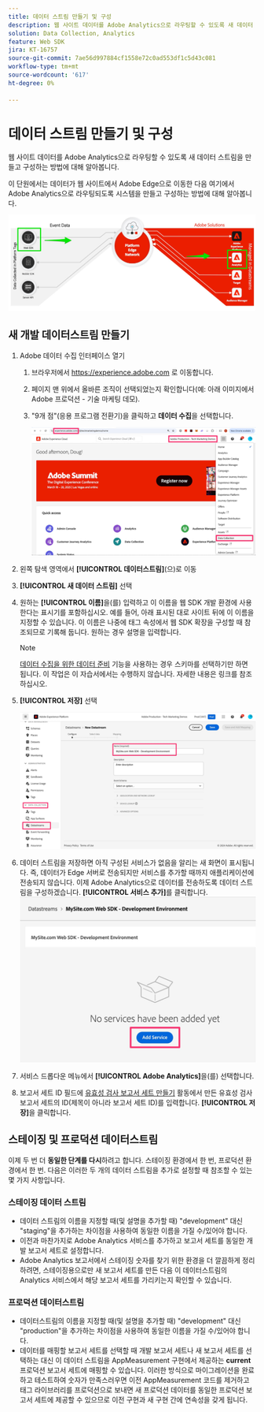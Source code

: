 ```yaml
---
title: 데이터 스트림 만들기 및 구성
description: 웹 사이트 데이터를 Adobe Analytics으로 라우팅할 수 있도록 새 데이터 스트림을 만들고 구성하는 방법에 대해 알아봅니다.
solution: Data Collection, Analytics
feature: Web SDK
jira: KT-16757
source-git-commit: 7ae56d997884cf1558e72c0ad553df1c5d43c081
workflow-type: tm+mt
source-wordcount: '617'
ht-degree: 0%

---
```



# 데이터 스트림 만들기 및 구성

웹 사이트 데이터를 Adobe Analytics으로 라우팅할 수 있도록 새 데이터 스트림을 만들고 구성하는 방법에 대해 알아봅니다.

이 단원에서는 데이터가 웹 사이트에서 Adobe Edge으로 이동한 다음 여기에서 Adobe Analytics으로 라우팅되도록 시스템을 만들고 구성하는 방법에 대해 알아봅니다.

![아키텍처 다이어그램](assets/architecture_diagram.jpg)

## 새 개발 데이터스트림 만들기

1. Adobe 데이터 수집 인터페이스 열기
   1. 브라우저에서 https://experience.adobe.com 로 이동합니다.
   1. 페이지 맨 위에서 올바른 조직이 선택되었는지 확인합니다(예: 아래 이미지에서 Adobe 프로덕션 - 기술 마케팅 데모).
   1. &quot;9개 점&quot;(응용 프로그램 전환기)을 클릭하고 **데이터 수집**&#x200B;을 선택합니다.

      ![데이터 수집으로 이동](assets/navigate-to-data-collection.jpg)

1. 왼쪽 탐색 영역에서 **[!UICONTROL 데이터스트림]**(으)로 이동
1. **[!UICONTROL 새 데이터 스트림]** 선택
1. 원하는 **[!UICONTROL 이름]**&#x200B;을(를) 입력하고 이 이름을 웹 SDK 개발 환경에 사용한다는 표시기를 포함하십시오. 예를 들어, 아래 표시된 대로 사이트 뒤에 이 이름을 지정할 수 있습니다. 이 이름은 나중에 태그 속성에서 웹 SDK 확장을 구성할 때 참조되므로 기록해 둡니다. 원하는 경우 설명을 입력합니다.

   >[!NOTE]
   >
   >[데이터 수집을 위한 데이터 준비](https://experienceleague.adobe.com/ko/docs/platform-learn/data-collection/edge-network/data-prep) 기능을 사용하는 경우 스키마를 선택하기만 하면 됩니다. 이 작업은 이 자습서에서는 수행하지 않습니다. 자세한 내용은 링크를 참조하십시오.

1. **[!UICONTROL 저장]** 선택

   ![데이터 스트림 만들기](assets/create-new-datastream.jpg)

1. 데이터 스트림을 저장하면 아직 구성된 서비스가 없음을 알리는 새 화면이 표시됩니다. 즉, 데이터가 Edge 서버로 전송되지만 서비스를 추가할 때까지 애플리케이션에 전송되지 않습니다. 이제 Adobe Analytics으로 데이터를 전송하도록 데이터 스트림을 구성하겠습니다. **[!UICONTROL 서비스 추가]**&#x200B;를 클릭합니다.
   ![서비스 추가](assets/datastream-add-service.jpg)
1. 서비스 드롭다운 메뉴에서 **[!UICONTROL Adobe Analytics]**&#x200B;을(를) 선택합니다.
1. 보고서 세트 ID 필드에 [유효성 검사 보고서 세트 만들기](create-a-validation-report-suite.md) 활동에서 만든 유효성 검사 보고서 세트의 ID(제목이 아니라 보고서 세트 ID)를 입력합니다. **[!UICONTROL 저장]**&#x200B;을 클릭합니다.

## 스테이징 및 프로덕션 데이터스트림

이제 두 번 더 **동일한 단계를 다시**&#x200B;하려고 합니다. 스테이징 환경에서 한 번, 프로덕션 환경에서 한 번. 다음은 이러한 두 개의 데이터 스트림을 추가로 설정할 때 참조할 수 있는 몇 가지 사항입니다.

### 스테이징 데이터 스트림

* 데이터 스트림의 이름을 지정할 때(및 설명을 추가할 때) &quot;development&quot; 대신 &quot;staging&quot;을 추가하는 차이점을 사용하여 동일한 이름을 가질 수/있어야 합니다.
* 이전과 마찬가지로 Adobe Analytics 서비스를 추가하고 보고서 세트를 동일한 개발 보고서 세트로 설정합니다.
* Adobe Analytics 보고서에서 스테이징 숫자를 찾기 위한 환경을 더 깔끔하게 정리하려면, 스테이징용으로만 새 보고서 세트를 만든 다음 이 데이터스트림의 Analytics 서비스에서 해당 보고서 세트를 가리키는지 확인할 수 있습니다.

### 프로덕션 데이터스트림

* 데이터스트림의 이름을 지정할 때(및 설명을 추가할 때) &quot;development&quot; 대신 &quot;production&quot;을 추가하는 차이점을 사용하여 동일한 이름을 가질 수/있어야 합니다.
* 데이터를 매핑할 보고서 세트를 선택할 때 개발 보고서 세트나 새 보고서 세트를 선택하는 대신 이 데이터 스트림을 AppMeasurement 구현에서 제공하는 **current** 프로덕션 보고서 세트에 매핑할 수 있습니다. 이러한 방식으로 마이그레이션을 완료하고 테스트하여 숫자가 만족스러우면 이전 AppMeasurement 코드를 제거하고 태그 라이브러리를 프로덕션으로 보내면 새 프로덕션 데이터를 동일한 프로덕션 보고서 세트에 제공할 수 있으므로 이전 구현과 새 구현 간에 연속성을 갖게 됩니다.
